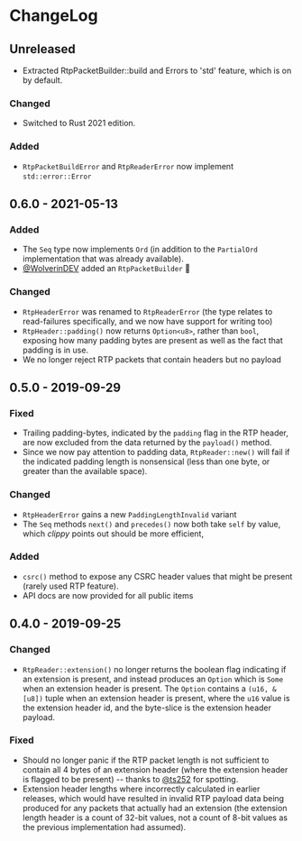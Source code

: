 # ChangeLog

## Unreleased
- Extracted RtpPacketBuilder::build and Errors to 'std' feature, which is on by default. 

### Changed
 - Switched to Rust 2021 edition.

### Added
 - `RtpPacketBuildError` and `RtpReaderError` now implement `std::error::Error`

## 0.6.0 - 2021-05-13
### Added
 - The `Seq` type now implements `Ord` (in addition to the `PartialOrd` implementation that was already available).
 - [@WolverinDEV](https://github.com/WolverinDEV) added an `RtpPacketBuilder` 🎊

### Changed
 - `RtpHeaderError` was renamed to `RtpReaderError` (the type relates to read-failures specifically, and we now
   have support for writing too)
 - `RtpHeader::padding()` now returns `Option<u8>`, rather than `bool`, exposing how many padding bytes are present as
   well as the fact that padding is in use.
 - We no longer reject RTP packets that contain headers but no payload

## 0.5.0 - 2019-09-29
### Fixed
 - Trailing padding-bytes, indicated by the `padding` flag in the RTP header, are now excluded from the data returned by
   the `payload()` method.
 - Since we now pay attention to padding data, `RtpReader::new()` will fail if the indicated padding length is
   nonsensical (less than one byte, or greater than the available space).
### Changed
 - `RtpHeaderError` gains a new `PaddingLengthInvalid` variant
 - The `Seq` methods `next()` and `precedes()` now both take `self` by value, which _clippy_ points out should be more
   efficient,
### Added
 - `csrc()` method to expose any CSRC header values that might be present (rarely used RTP feature).
 - API docs are now provided for all public items

## 0.4.0 - 2019-09-25
### Changed
 - `RtpReader::extension()` no longer returns the boolean flag indicating if an extension is present, and instead
   produces an `Option` which is `Some` when an extension header is present.  The `Option` contains a `(u16, &[u8])`
   tuple when an extension header is present, where the `u16` value is the extension header id, and the byte-slice is
   the extension header payload.
### Fixed
 - Should no longer panic if the RTP packet length is not sufficient to contain all 4 bytes of an extension header
   (where the extension header is flagged to be present) -- thanks to [@ts252](https://github.com/ts252) for spotting.
 - Extension header lengths where incorrectly calculated in earlier releases, which would have resulted in invalid RTP
   payload data being produced for any packets that actually had an extension (the extension length header is a count of
   32-bit values, not a count of 8-bit values as the previous implementation had assumed).
